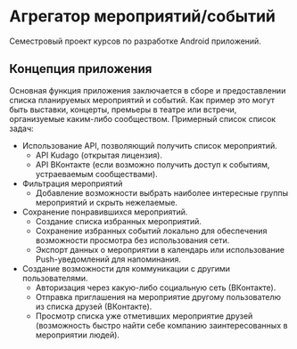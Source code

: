# Агрегатор мероприятий/событий
  Семестровый проект курсов по разработке Android приложений.
## Концепция приложения
  Основная функция приложения заключается в сборе и предоставлении списка планируемых мероприятий и событий. Как пример это могут быть выставки, концерты, премьеры в театре или встречи, организуемые каким-либо сообществом. 
  Примерный список список задач:
  - Использование API, позволяющий получить список мероприятий.
    - API Kudago (открытая лицензия).
    - API ВКонтакте (если возможно получить доступ к событиям, устраеваемым сообществами).
  - Фильтрация мероприятий
    - Добавление возможности выбрать наиболее интересные группы мероприятий и скрыть нежелаемые.
  - Сохранение понравившихся мероприятий. 
    - Создание списка избранных мероприятий.
    - Сохранение избранных событий локально для обеспечения возможности просмотра без использования сети.
    - Экспорт данных о мероприятии в календарь или использование Push-уведомлений для напоминания.
  - Создание возможности для коммуникации с другими пользователями.
    - Авторизация через какую-либо социальную сеть (ВКонтакте).
    - Отправка приглашения на мероприятие другому пользователю из списка друзей (ВКонтакте).
    - Просмотр списка уже отметивших мероприятие друзей (возможность быстро найти себе компанию заинтересованных в мероприятии людей).
    
